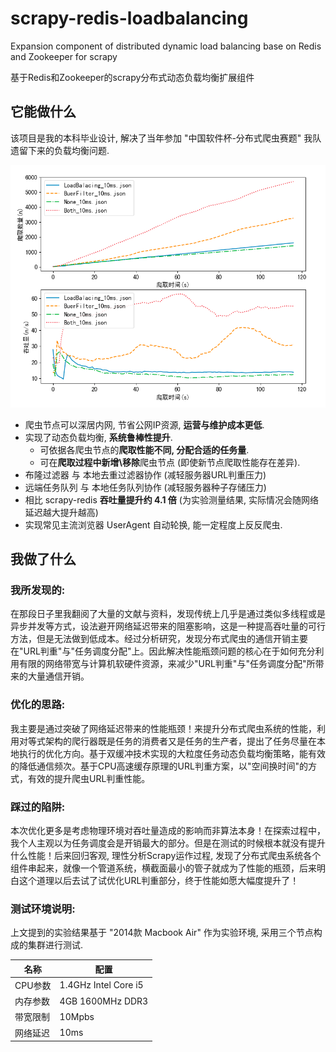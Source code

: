 # scrapy-redis-loadbalancing
Expansion component of distributed dynamic load balancing base on Redis and Zookeeper for scrapy


基于Redis和Zookeeper的scrapy分布式动态负载均衡扩展组件


## 它能做什么
该项目是我的本科毕业设计, 解决了当年参加 "中国软件杯-分布式爬虫赛题" 我队遗留下来的负载均衡问题.

![性能测试](docs/img/bench.png)
- 爬虫节点可以深居内网, 节省公网IP资源, **运营与维护成本更低**.
- 实现了动态负载均衡, **系统鲁棒性提升**.
	- 可依据各爬虫节点的**爬取性能不同, 分配合适的任务量**.
	- 可在**爬取过程中新增\移除**爬虫节点 (即使新节点爬取性能存在差异).
- 布隆过滤器 与 本地去重过滤器协作 (减轻服务器URL判重压力)
- 远端任务队列 与 本地任务队列协作 (减轻服务器种子存储压力)
- 相比 scrapy-redis **吞吐量提升约 4.1 倍** (为实验测量结果, 实际情况会随网络延迟越大提升越高)
- 实现常见主流浏览器 UserAgent 自动轮换, 能一定程度上反反爬虫.


## 我做了什么
### 我所发现的:
在那段日子里我翻阅了大量的文献与资料，发现传统上几乎是通过类似多线程或是异步并发等方式，设法避开网络延迟带来的阻塞影响，这是一种提高吞吐量的可行方法，但是无法做到低成本。经过分析研究，发现分布式爬虫的通信开销主要在"URL判重"与"任务调度分配"上。因此解决性能瓶颈问题的核心在于如何充分利用有限的网络带宽与计算机软硬件资源，来减少"URL判重"与"任务调度分配"所带来的大量通信开销。


### 优化的思路:
我主要是通过突破了网络延迟带来的性能瓶颈！来提升分布式爬虫系统的性能，利用对等式架构的爬行器既是任务的消费者又是任务的生产者，提出了任务尽量在本地执行的优化方向。基于双缓冲技术实现的大粒度任务动态负载均衡策略，能有效的降低通信频次。基于CPU高速缓存原理的URL判重方案，以"空间换时间"的方式，有效的提升爬虫URL判重性能。


### 踩过的陷阱:
本次优化更多是考虑物理环境对吞吐量造成的影响而非算法本身！在探索过程中，我个人主观以为任务调度会是开销最大的部分。但是在测试的时候根本就没有提升什么性能！后来回归客观, 理性分析Scrapy运作过程, 发现了分布式爬虫系统各个组件串起来，就像一个管道系统，横截面最小的管子就成为了性能的瓶颈，后来明白这个道理以后去试了试优化URL判重部分，终于性能如愿大幅度提升了！

### 测试环境说明:
上文提到的实验结果基于 "2014款 Macbook Air" 作为实验环境, 采用三个节点构成的集群进行测试.

名称 | 配置
-------- | --------
CPU参数 | 1.4GHz Intel Core i5
内存参数 | 4GB 1600MHz DDR3
带宽限制 | 10Mpbs
网络延迟 | 10ms